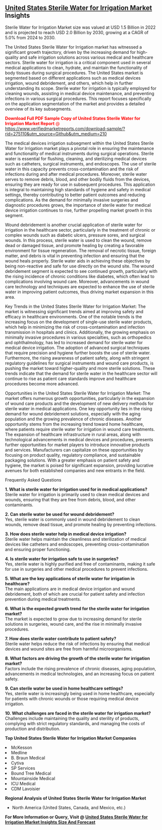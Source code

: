 <h2><a href="https://www.verifiedmarketreports.com/download-sample/?rid=275110&amp;utm_source=Github&amp;utm_medium=210" target="_blank">United States Sterile Water for Irrigation Market</a> Insights</h2><p>Sterile Water for Irrigation Market size was valued at USD 1.5 Billion in 2022 and is projected to reach USD 2.0 Billion by 2030, growing at a CAGR of 5.0% from 2024 to 2030.</p><p><p>The United States Sterile Water for Irrigation market has witnessed a significant growth trajectory, driven by the increasing demand for high-quality and safe irrigation solutions across various medical and healthcare sectors. Sterile water for irrigation is a critical component used in several medical applications to clean, hydrate, and maintain the functionality of body tissues during surgical procedures. The United States market is segmented based on different applications such as medical devices irrigation, wound debridement, and others, which help in further understanding its scope. Sterile water for irrigation is typically employed for cleaning wounds, assisting in medical device maintenance, and preventing infections in various surgical procedures. This report focuses specifically on the application segmentation of the market and provides a detailed overview of its key subsegments. <p><span class=""><span style="color: #ff0000;"><strong>Download Full PDF Sample Copy of United States Sterile Water for Irrigation Market Report</strong> @ </span><a href="https://www.verifiedmarketreports.com/download-sample/?rid=275110&amp;utm_source=Github&amp;utm_medium=210" target="_blank">https://www.verifiedmarketreports.com/download-sample/?rid=275110&amp;utm_source=Github&amp;utm_medium=210</a></span></p></p><p>The medical devices irrigation subsegment within the United States Sterile Water for Irrigation market plays a pivotal role in ensuring the maintenance and functionality of medical instruments during surgical operations. Sterile water is essential for flushing, cleaning, and sterilizing medical devices such as catheters, surgical instruments, and endoscopes. The use of sterile water in this capacity prevents cross-contamination and the risk of infections during and after medical procedures. Moreover, sterile water serves to remove debris, blood, and other bodily fluids from the devices, ensuring they are ready for use in subsequent procedures. This application is integral to maintaining high standards of hygiene and safety in medical settings, thereby contributing to better patient outcomes and reducing complications. As the demand for minimally invasive surgeries and diagnostic procedures grows, the importance of sterile water for medical device irrigation continues to rise, further propelling market growth in this segment.</p><p>Wound debridement is another crucial application of sterile water for irrigation in the healthcare sector, particularly in the treatment of chronic or complex wounds such as diabetic ulcers, pressure sores, and surgical wounds. In this process, sterile water is used to clean the wound, remove dead or damaged tissue, and promote healing by creating a favorable environment for tissue regeneration. The removal of necrotic tissue, foreign matter, and debris is vital in preventing infection and ensuring that the wound heals properly. Sterile water aids in achieving these objectives by being non-reactive and safe for use directly on the wound site. The wound debridement segment is expected to see continued growth, particularly with the rising incidence of chronic conditions like diabetes, which often lead to complications involving wound care. Moreover, advancements in wound care technology and techniques are expected to enhance the use of sterile water in improving patient outcomes, thus driving market expansion in this area.</p><p>Key Trends in the United States Sterile Water for Irrigation Market: The market is witnessing significant trends aimed at improving safety and efficacy in healthcare environments. One of the notable trends is the increasing focus on the development of single-use sterile water products, which help in minimizing the risk of cross-contamination and infection transmission in hospitals and clinics. Additionally, the growing emphasis on minimally invasive procedures in various specialties, such as orthopedics and ophthalmology, has led to increased demand for sterile water for medical device irrigation. The adoption of advanced surgical techniques that require precision and hygiene further boosts the use of sterile water. Furthermore, the rising awareness of patient safety, along with stringent regulatory guidelines for surgical instruments and wound care products, is pushing the market toward higher-quality and more sterile solutions. These trends indicate that the demand for sterile water in the healthcare sector will continue to rise as patient care standards improve and healthcare procedures become more advanced.</p><p>Opportunities in the United States Sterile Water for Irrigation Market: The market offers numerous growth opportunities, particularly in the expansion of wound care products and the development of new delivery methods for sterile water in medical applications. One key opportunity lies in the rising demand for wound debridement solutions, especially with the aging population and the growing prevalence of chronic diseases. Another opportunity stems from the increasing trend toward home healthcare, where patients require sterile water for irrigation in wound care treatments. The expansion of healthcare infrastructure in rural areas, along with technological advancements in medical devices and procedures, presents further opportunities for market players to introduce innovative products and services. Manufacturers can capitalize on these opportunities by focusing on product quality, regulatory compliance, and sustainable packaging solutions. With a greater emphasis on patient safety and hygiene, the market is poised for significant expansion, providing lucrative avenues for both established companies and new entrants in the field.</p><p>Frequently Asked Questions</p><p><b>1. What is sterile water for irrigation used for in medical applications?</b><br> Sterile water for irrigation is primarily used to clean medical devices and wounds, ensuring that they are free from debris, blood, and other contaminants.</p><p><b>2. Can sterile water be used for wound debridement?</b><br> Yes, sterile water is commonly used in wound debridement to clean wounds, remove dead tissue, and promote healing by preventing infections.</p><p><b>3. How does sterile water help in medical device irrigation?</b><br> Sterile water helps maintain the cleanliness and sterilization of medical devices like catheters and endoscopes, preventing cross-contamination and ensuring proper functioning.</p><p><b>4. Is sterile water for irrigation safe to use in surgeries?</b><br> Yes, sterile water is highly purified and free of contaminants, making it safe for use in surgeries and other medical procedures to prevent infections.</p><p><b>5. What are the key applications of sterile water for irrigation in healthcare?</b><br> The main applications are in medical device irrigation and wound debridement, both of which are crucial for patient safety and infection prevention during medical treatments.</p><p><b>6. What is the expected growth trend for the sterile water for irrigation market?</b><br> The market is expected to grow due to increasing demand for sterile solutions in surgeries, wound care, and the rise in minimally invasive procedures.</p><p><b>7. How does sterile water contribute to patient safety?</b><br> Sterile water helps reduce the risk of infections by ensuring that medical devices and wound sites are free from harmful microorganisms.</p><p><b>8. What factors are driving the growth of the sterile water for irrigation market?</b><br> Factors include the rising prevalence of chronic diseases, aging population, advancements in medical technologies, and an increasing focus on patient safety.</p><p><b>9. Can sterile water be used in home healthcare settings?</b><br> Yes, sterile water is increasingly being used in home healthcare, especially for patients with chronic wounds or those requiring medical device irrigation.</p><p><b>10. What challenges are faced in the sterile water for irrigation market?</b><br> Challenges include maintaining the quality and sterility of products, complying with strict regulatory standards, and managing the costs of production and distribution.</p></p><p><strong>Top United States Sterile Water for Irrigation Market Companies</strong></p><div data-test-id=""><p><li>McKesson</li><li> Medline</li><li> B. Braun Medical</li><li> Cytiva</li><li> SP Services</li><li> Bound Tree Medical</li><li> Mountainside Medical</li><li> ICU Medical</li><li> CDM Lavoisier</li></p><div><strong>Regional Analysis of&nbsp;United States Sterile Water for Irrigation Market</strong></div><ul><li dir="ltr"><p dir="ltr">North America&nbsp;(United States, Canada, and Mexico, etc.)</p></li></ul><p><strong>For More Information or Query, Visit @&nbsp;</strong><strong><a href="https://www.verifiedmarketreports.com/product/sterile-water-for-irrigation-market/?utm_source=Github&amp;utm_medium=210" target="_blank">United States Sterile Water for Irrigation Market Insights Size And Forecast</a></strong></p></div>
